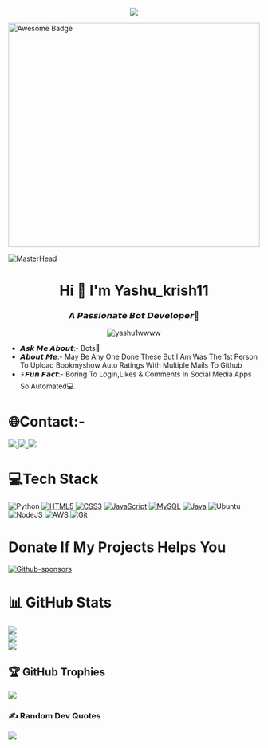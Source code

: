 <p align="center">
  <a href="https://github.com/DarkBear0121">
    <img src="https://readme-typing-svg.herokuapp.com?lines=WELCOME+TO+BOT+WORLD!;Python%20With%20Selenium%20Currently%20Working;Good%20Sense%20Of%20Humour;Always%20Learning%20New%20Things&center=true&width=500&height=50">
  </a>
</p>
<img src="./image/1.gif"  alt="Awesome Badge" width="100%" height="450px"/>

![MasterHead](https://camo.githubusercontent.com/e20822b4282c07ffd010cd05f855a6561d3b62358ca9e607e4901288dd748fcb/68747470733a2f2f63646e2e6472696262626c652e636f6d2f75736572732f323133313939332f73637265656e73686f74732f343934383733362f74686f75676874776f726b732d6769665f6472696262626c652e676966)

<h1 align="center">Hi 👋 I'm Yashu_krish11</h1>
<h3 align="center">𝘼 𝙋𝙖𝙨𝙨𝙞𝙤𝙣𝙖𝙩𝙚 𝘽𝙤𝙩 𝘿𝙚𝙫𝙚𝙡𝙤𝙥𝙚𝙧🤖</h3>


<p align="center"> <img src="https://komarev.com/ghpvc/?username=yashu1wwww&label=PROFILE VIEWS  &color=blue&style=flat" alt="yashu1wwww"/>
  

 - 𝘼𝙨𝙠 𝙈𝙚 𝘼𝙗𝙤𝙪𝙩:- Bots🤖
- 𝘼𝙗𝙤𝙪𝙩 𝙈𝙚:- May Be Any One Done These But I Am Was The 1st Person To Upload Bookmyshow Auto Ratings With Multiple Mails To Github
- ⚡𝙁𝙪𝙣 𝙁𝙖𝙘𝙩:- Boring To Login,Likes & Comments In Social Media Apps So Automated💻


# 🌐Contact:-

  <a href="mailto:yakannaohoh@gmail.com">
  <img src="https://img.shields.io/badge/Gmail-D14836?style=for-the-badge&logo=gmail&logoColor=white"/>
</a>
  
  <a href="https://twitter.com/Botter_11">
  <img src="https://img.shields.io/badge/Twitter-1DA1F2?style=for-the-badge&logo=twitter&logoColor=white"/>
</a>
  
  <a href="https://t.me/yashu6675">
  <img src="https://img.shields.io/badge/Telegram-2CA5E0?style=for-the-badge&logo=telegram&logoColor=white"/>
</a>   
  

# 💻Tech Stack
![Python](https://img.shields.io/badge/python-3670A0?style=for-the-badge&logo=python&logoColor=ffdd54)
[![HTML5](https://img.shields.io/badge/HTML5-E34F26?style=for-the-badge&logo=html5&logoColor=white)](https://html.com/)
[![CSS3](https://img.shields.io/badge/CSS3-1572B6?style=for-the-badge&logo=css3&logoColor=white)](https://www.w3.org/Style/CSS/Overview.en.html)
[![JavaScript](https://img.shields.io/badge/javascript-%23323330.svg?style=for-the-badge&logo=javascript&logoColor=%23F7DF1E)](https://www.javascript.com/)
[![MySQL](https://img.shields.io/badge/MySQL-005C84?style=for-the-badge&logo=mysql&logoColor=white)](https://www.mysql.com/)
[![Java](https://img.shields.io/badge/Java-ED8B00?style=for-the-badge&logo=java&logoColor=white)](https://www.java.com/en/)
![Ubuntu](https://img.shields.io/badge/Ubuntu-E95420?style=for-the-badge&logo=ubuntu&logoColor=white)
![NodeJS](https://img.shields.io/badge/node.js-6DA55F?style=for-the-badge&logo=node.js&logoColor=white)
![AWS](https://img.shields.io/badge/AWS-%23FF9900.svg?style=for-the-badge&logo=amazon-aws&logoColor=white)
![Git](https://img.shields.io/badge/git-%23F05033.svg?style=for-the-badge&logo=git&logoColor=white)

# Donate If My Projects Helps You
[![Github-sponsors](https://img.shields.io/badge/sponsor-30363D?style=for-the-badge&logo=GitHub-Sponsors&logoColor=#EA4AAA)](yashwanth6675@okhdfcbank)


# 📊 GitHub Stats
![](https://github-readme-stats.vercel.app/api?username=yashu1wwww&theme=dark&hide_border=false&include_all_commits=false&count_private=false)<br/>
![](https://github-readme-streak-stats.herokuapp.com/?user=yashu1wwww&theme=dark&hide_border=false)<br/>
![](https://github-readme-stats.vercel.app/api/top-langs/?username=yashu1wwww&theme=dark&hide_border=false&include_all_commits=false&count_private=false&layout=compact)

## 🏆 GitHub Trophies
![](https://github-profile-trophy.vercel.app/?username=yashu1wwww&theme=darkhub&no-frame=false&no-bg=false&margin-w=4)
  
  ### ✍️ Random Dev Quotes
![](https://quotes-github-readme.vercel.app/api?type=horizontal&theme=dark)






